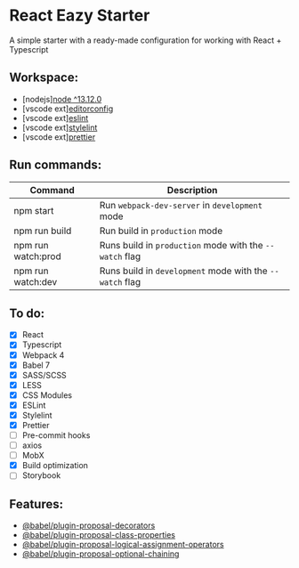 # React Eazy Starter

A simple starter with a ready-made configuration for working with React + Typescript

## Workspace:

-   [nodejs][node ^13.12.0](https://nodejs.org/)
-   [vscode ext][editorconfig](https://marketplace.visualstudio.com/items?itemName=EditorConfig.EditorConfig)
-   [vscode ext][eslint](https://marketplace.visualstudio.com/items?itemName=dbaeumer.vscode-eslint)
-   [vscode ext][stylelint](https://marketplace.visualstudio.com/items?itemName=stylelint.vscode-stylelint)
-   [vscode ext][prettier](https://marketplace.visualstudio.com/items?itemName=esbenp.prettier-vscode)

## Run commands:

| Command            | Description                                              |
| ------------------ | -------------------------------------------------------- |
| npm start          | Run `webpack-dev-server` in `development` mode           |
| npm run build      | Run build in `production` mode                           |
| npm run watch:prod | Runs build in `production` mode with the `--watch` flag  |
| npm run watch:dev  | Runs build in `development` mode with the `--watch` flag |

## To do:

-   [x] React
-   [x] Typescript
-   [x] Webpack 4
-   [x] Babel 7
-   [x] SASS/SCSS
-   [x] LESS
-   [x] CSS Modules
-   [x] ESLint
-   [x] Stylelint
-   [x] Prettier
-   [ ] Pre-commit hooks
-   [ ] axios
-   [ ] MobX
-   [x] Build optimization
-   [ ] Storybook

## Features:

-   [@babel/plugin-proposal-decorators](https://babeljs.io/docs/en/next/babel-plugin-proposal-decorators.html)
-   [@babel/plugin-proposal-class-properties](https://babeljs.io/docs/en/babel-plugin-proposal-class-properties)
-   [@babel/plugin-proposal-logical-assignment-operators](https://babeljs.io/docs/en/babel-plugin-proposal-logical-assignment-operators)
-   [@babel/plugin-proposal-optional-chaining](https://babeljs.io/docs/en/babel-plugin-proposal-optional-chaining)
